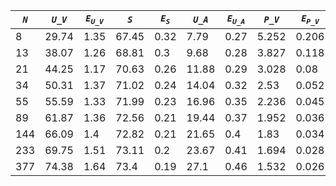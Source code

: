 ﻿| ***`N`*** | ***`U_V`*** | ***`E`<sub>`U_V`</sub>*** | ***`S`*** | ***`E`<sub>`S`</sub>*** | ***`U_A`*** | ***`E`<sub>`U_A`</sub>*** | ***`P_V`*** | ***`E`<sub>`P_V`</sub>*** | ***`P_A`*** | ***`E`<sub>`P_A`</sub>*** |
|-----------|-------------|---------------------------|-----------|-------------------------|-------------|---------------------------|-------------|---------------------------|-------------|---------------------------|
| 8         | 29.74       | 1.35                      | 67.45     | 0.32                    | 7.79        | 0.27                      | 5.252       | 0.206                     | 13.898      | 0.545                     |
| 13        | 38.07       | 1.26                      | 68.81     | 0.3                     | 9.68        | 0.28                      | 3.827       | 0.118                     | 11.099      | 0.459                     |
| 21        | 44.25       | 1.17                      | 70.63     | 0.26                    | 11.88       | 0.29                      | 3.028       | 0.08                      | 8.186       | 0.261                     |
| 34        | 50.31       | 1.37                      | 71.02     | 0.24                    | 14.04       | 0.32                      | 2.53        | 0.052                     | 6.367       | 0.148                     |
| 55        | 55.59       | 1.33                      | 71.99     | 0.23                    | 16.96       | 0.35                      | 2.236       | 0.045                     | 5.163       | 0.107                     |
| 89        | 61.87       | 1.36                      | 72.56     | 0.21                    | 19.44       | 0.37                      | 1.952       | 0.036                     | 4.426       | 0.087                     |
| 144       | 66.09       | 1.4                       | 72.82     | 0.21                    | 21.65       | 0.4                       | 1.83        | 0.034                     | 3.953       | 0.074                     |
| 233       | 69.75       | 1.51                      | 73.11     | 0.2                     | 23.67       | 0.41                      | 1.694       | 0.028                     | 3.532       | 0.059                     |
| 377       | 74.38       | 1.64                      | 73.4      | 0.19                    | 27.1        | 0.46                      | 1.532       | 0.026                     | 3.071       | 0.048                     |
